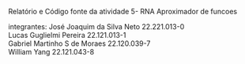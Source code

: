 Relatório e Código fonte da atividade 5- RNA Aproximador de funcoes

integrantes:
José Joaquim da Silva Neto 22.221.013-0  
Lucas Guglielmi Pereira 22.121.013-1   
Gabriel Martinho S de Moraes 22.120.039-7     
William Yang 22.121.043-8    
